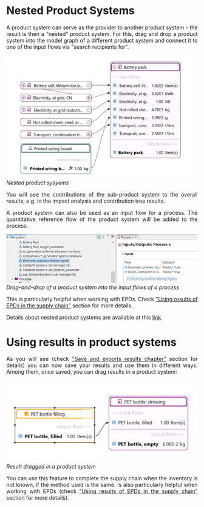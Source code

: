 # Nested Product Systems
<div style='text-align: justify;'>

A product system can serve as the provider to another product system - the result is then a "nested" product system. For this, drag and drop a product system into the model graph of a different product system and connect it to one of the input flows via "search recipients for".

![](../media/nested_product_sys.png)
<br>_Nested product sysyems_

You will see the contributions of the sub-product system to the overall results, e.g. in the impact analysis and contribution tree results.

A product system can also be used as an input flow for a process. The quantitative reference flow of the product system will be added to the process.

![](../media/nested_product_systems_drag_drop_2.png)  
_Drag-and-drop of a product system into the input flows of a process_

This is particularly helpful when working with EPDs. Check ["Using results of EPDs in the supply chain"](../epds/life_cycle_models.md) section for more details.

Details about nested product systems are available at this
[link](https://github.com/GreenDelta/olca-app/issues/72).

# Using results in product systems

As you will see (check ["Save and exports results chapter"](../res_analysis/save_export.md) section for details) you can now save your results and use them in different ways. Among them, once saved, you can drag results in a product system:

![](../media/result_drag_drop_2.png)
_Result dragged in a product system_

You can use this feature to complete the supply chain when the inventory is not known, if the method used is the same.
Is also particularly helpful when working with EPDs (check ["Using results of EPDs in the supply chain"](../epds/life_cycle_models.md) section for more details).

</div>